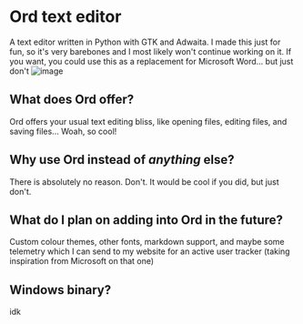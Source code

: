 # Ord text editor
A text editor written in Python with GTK and Adwaita. I made this just for fun, so it's very barebones and I most likely won't continue working on it. If you want, you could use this as a replacement for Microsoft Word... but just don't
![image](https://github.com/user-attachments/assets/3cc43d95-6dea-4285-ba6f-6a0b6c92ebbd)
## What does Ord offer? 
Ord offers your usual text editing bliss, like opening files, editing files, and saving files... Woah, so cool!

## Why use Ord instead of *anything* else?
There is absolutely no reason. Don't. It would be cool if you did, but just don't.

## What do I plan on adding into Ord in the future?
Custom colour themes, other fonts, markdown support, and maybe some telemetry which I can send to my website for an active user tracker (taking inspiration from Microsoft on that one)

## Windows binary? 
idk
